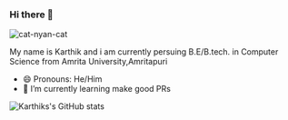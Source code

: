 ### Hi there 👋
   ![cat-nyan-cat](https://user-images.githubusercontent.com/72903849/194743320-84428532-05af-475b-880b-14b3e0a34420.gif)

My name is Karthik and i am 
currently persuing B.E/B.tech. in Computer Science from Amrita University,Amritapuri
- 😄 Pronouns: He/Him
- 🌱 I’m currently learning make good PRs

<!--[![Karthiks's GitHub stats](https://github-readme-stats.vercel.app/api?username=Karthik-PM)](https://github.com/Karthik-PM/github-readme-stats)-->
![Karthiks's GitHub stats](https://github-readme-stats.vercel.app/api?username=Karthik-PM&show_icons=true&theme=onedark)

<!--
**Karthik-PM/Karthik-PM** is a ✨ _special_ ✨ repository because its `README.md` (this file) appears on your GitHub profile.

Here are some ideas to get you started:

- 🔭 I’m currently working on ...
- 🌱 I’m currently learning make good PRs
- 👯 I’m looking to collaborate on ...
- 🤔 I’m looking for help with ...
- 💬 Ask me about ...
- 📫 How to reach me: ...
- 😄 Pronouns: He/Him
- ⚡ Fun fact: ...
-->
